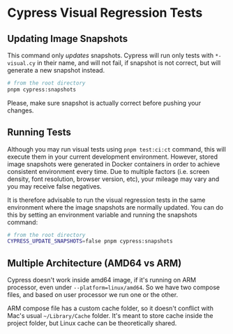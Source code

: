 # Cypress Visual Regression Tests

## Updating Image Snapshots

This command only _updates_ snapshots. Cypress will run only tests with `*-visual.cy` in their name, and will not fail,
if snapshot is not correct, but will generate a new snapshot instead.

```sh
# from the root directory
pnpm cypress:snapshots
```

Please, make sure snapshot is actually correct before pushing your changes.

## Running Tests

Although you may run visual tests using `pnpm test:ci:ct` command, this will execute them in your current development
environment. However, stored image snapshots were generated in Docker containers in order to achieve consistent
environment every time. Due to multiple factors (i.e. screen density, font resolution, browser version, etc), your
mileage may vary and you may receive false negatives.

It is therefore advisable to run the visual regression tests in the same environment where the image snapshots are
normally updated. You can do this by setting an environment variable and running the snapshots command:

```sh
# from the root directory
CYPRESS_UPDATE_SNAPSHOTS=false pnpm cypress:snapshots
```

## Multiple Architecture (AMD64 vs ARM)

Cypress doesn't work inside amd64 image, if it's running on ARM processor, even under `--platform=linux/amd64`. So we
have two compose files, and based on user processor we run one or the other.

ARM compose file has a custom cache folder, so it doesn't conflict with Mac's usual `~/Library/Cache` folder. It's
meant to store cache inside the project folder, but Linux cache can be theoretically shared.
